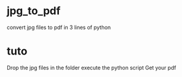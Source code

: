 # jpg_to_pdf
convert jpg files to pdf in 3 lines of python

# tuto
Drop the jpg files in the folder
execute the python script
Get your pdf

